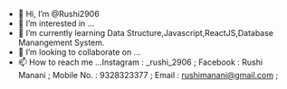 - 👋 Hi, I’m @Rushi2906
- 👀 I’m interested in ...
- 🌱 I’m currently learning Data Structure,Javascript,ReactJS,Database Manangement System.
- 💞️ I’m looking to collaborate on ...
- 📫 How to reach me ...Instagram : _rushi_2906 ;
                         Facebook : Rushi Manani ;
                         Mobile No. : 9328323377 ;
                         Email : rushimanani@gmail.com ;
<!---
Rushi2906/Rushi2906 is a ✨ special ✨ repository because its `README.md` (this file) appears on your GitHub profile.
You can click the Preview link to take a look at your changes.
--->
